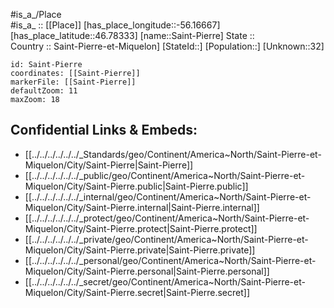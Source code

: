 ﻿---
location: [46.78333,-56.16667] 
mapzoom: [7,12] 
mapmarker: city 
type: City
tags:
- geo/City


SpocWebEntityId: 35978
isDeleted: false
confidential: public

---
#is_a_/Place  
#is_a_ :: [[Place]] 
[has_place_longitude::-56.16667] 
[has_place_latitude::46.78333] 
[name::Saint-Pierre] 
State ::  
Country :: Saint-Pierre-et-Miquelon] 
[StateId::] 
[Population::] 
[Unknown::32] 


```leaflet
id: Saint-Pierre
coordinates: [[Saint-Pierre]] 
markerFile: [[Saint-Pierre]] 
defaultZoom: 11 
maxZoom: 18
```


## Confidential Links & Embeds: 
- [[../../../../../../_Standards/geo/Continent/America~North/Saint-Pierre-et-Miquelon/City/Saint-Pierre|Saint-Pierre]] 
- [[../../../../../../_public/geo/Continent/America~North/Saint-Pierre-et-Miquelon/City/Saint-Pierre.public|Saint-Pierre.public]] 
- [[../../../../../../_internal/geo/Continent/America~North/Saint-Pierre-et-Miquelon/City/Saint-Pierre.internal|Saint-Pierre.internal]] 
- [[../../../../../../_protect/geo/Continent/America~North/Saint-Pierre-et-Miquelon/City/Saint-Pierre.protect|Saint-Pierre.protect]] 
- [[../../../../../../_private/geo/Continent/America~North/Saint-Pierre-et-Miquelon/City/Saint-Pierre.private|Saint-Pierre.private]] 
- [[../../../../../../_personal/geo/Continent/America~North/Saint-Pierre-et-Miquelon/City/Saint-Pierre.personal|Saint-Pierre.personal]] 
- [[../../../../../../_secret/geo/Continent/America~North/Saint-Pierre-et-Miquelon/City/Saint-Pierre.secret|Saint-Pierre.secret]] 
